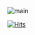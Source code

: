 ![main](https://capsule-render.vercel.app/api?type=waving&height=300&color=gradient&text=ITBLIMP&textBg=false)

[![Hits](https://hits.seeyoufarm.com/api/count/incr/badge.svg?url=https%3A%2F%2Fgithub.com%2FITBLIMP-main&count_bg=%2379C83D&title_bg=%23555555&icon=&icon_color=%23E7E7E7&title=hits&edge_flat=false)](https://hits.seeyoufarm.com)